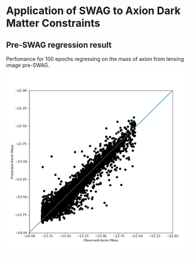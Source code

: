# Application of SWAG to Axion Dark Matter Constraints

## Pre-SWAG regression result

Perfomance for 100 epochs regressing on the mass of axion from lensing image pre-SWAG.
![](https://github.com/mwt5345/SWAGgy/blob/main/figures/eval_pre_swag.png)
